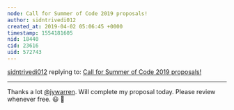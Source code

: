 ```yaml
---
node: Call for Summer of Code 2019 proposals!
author: sidntrivedi012
created_at: 2019-04-02 05:06:45 +0000
timestamp: 1554181605
nid: 18440
cid: 23616
uid: 572743
---
```




[sidntrivedi012](../profile/sidntrivedi012) replying to: [Call for Summer of Code 2019 proposals!](../notes/warren/02-28-2019/call-for-summer-of-code-2019-proposals)

----
 Thanks a lot [@jywarren](/profile/jywarren). Will complete my proposal today. Please review whenever free.  😃 🎉 